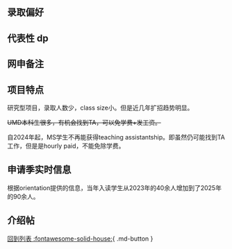 ## 录取偏好

## 代表性 dp

## 网申备注

## 项目特点
研究型项目，录取人数少，class size小。但是近几年扩招趋势明显。

~~UMD本科生很多，有机会找到TA，可以免学费+发工资。~~

自2024年起，MS学生不再能获得teaching assistantship。即虽然仍可能找到TA工作，但是是hourly paid，不能免除学费。

## 申请季实时信息
根据orientation提供的信息，当年入读学生从2023年的40余人增加到了2025年的90余人。

## 介绍帖

[回到列表 :fontawesome-solid-house:](grade.md){ .md-button }

